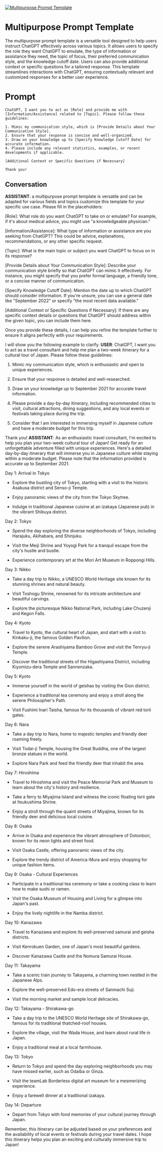 
[![Multipurpose Prompt Template](https://flow-user-images.s3.us-west-1.amazonaws.com/prompt/BKF8hHju9J4IR-KNLX36T/1695124679737)]()
# Multipurpose Prompt Template 
The multipurpose prompt template is a versatile tool designed to help users instruct ChatGPT effectively across various topics. It allows users to specify the role they want ChatGPT to emulate, the type of information or assistance they need, the topic of focus, their preferred communication style, and the knowledge cutoff date. Users can also provide additional context or specific questions for a tailored response. This template streamlines interactions with ChatGPT, ensuring contextually relevant and customized responses for a better user experience.

# Prompt

```
ChatGPT, I want you to act as [Role] and provide me with [Information/Assistance] related to [Topic]. Please follow these guidelines:

1. Mimic my communication style, which is [Provide Details about Your Communication Style].
2. Ensure that your response is concise and well-organized.
3. Draw on your knowledge up to [Specify Knowledge Cutoff Date] for accurate information.
4. Please include any relevant statistics, examples, or recent developments if applicable.

[Additional Context or Specific Questions if Necessary]

Thank you!
```

## Conversation

**ASSISTANT**: a multipurpose prompt template is versatile and can be adapted for various fields and topics customize this template for your specific use case. Please fill in the placeholders:



[Role]: What role do you want ChatGPT to take on or emulate? For example, if it's about medical advice, you might use "a knowledgeable physician."



[Information/Assistance]: What type of information or assistance are you seeking from ChatGPT? This could be advice, explanations, recommendations, or any other specific request.



[Topic]: What is the main topic or subject you want ChatGPT to focus on in its response?



[Provide Details about Your Communication Style]: Describe your communication style briefly so that ChatGPT can mimic it effectively. For instance, you might specify that you prefer formal language, a friendly tone, or a concise manner of communication.



[Specify Knowledge Cutoff Date]: Mention the date up to which ChatGPT should consider information. If you're unsure, you can use a general date like "September 2022" or specify "the most recent data available."



[Additional Context or Specific Questions if Necessary]: If there are any specific context details or questions that ChatGPT should address within the given topic, you can include them here.



Once you provide these details, I can help you refine the template further to ensure it aligns perfectly with your requirements.



I will show you the following example to clarify.
**USER**: ChatGPT, I want you to act as a travel consultant and help me plan a two-week itinerary for a cultural tour of Japan. Please follow these guidelines:



1. Mimic my communication style, which is enthusiastic and open to unique experiences.

2. Ensure that your response is detailed and well-researched.

3. Draw on your knowledge up to September 2021 for accurate travel information.

4. Please provide a day-by-day itinerary, including recommended cities to visit, cultural attractions, dining suggestions, and any local events or festivals taking place during the trip.

5. Consider that I am interested in immersing myself in Japanese culture and have a moderate budget for this trip.



Thank you!
**ASSISTANT**: As an enthusiastic travel consultant, I'm excited to help you plan your two-week cultural tour of Japan! Get ready for an unforgettable adventure filled with unique experiences. Here's a detailed day-by-day itinerary that will immerse you in Japanese culture while staying within a moderate budget. Please note that the information provided is accurate up to September 2021.



Day 1: Arrival in Tokyo

- Explore the bustling city of Tokyo, starting with a visit to the historic Asakusa district and Senso-ji Temple.

- Enjoy panoramic views of the city from the Tokyo Skytree.

- Indulge in traditional Japanese cuisine at an izakaya (Japanese pub) in the vibrant Shibuya district.



Day 2: Tokyo

- Spend the day exploring the diverse neighborhoods of Tokyo, including Harajuku, Akihabara, and Shinjuku.

- Visit the Meiji Shrine and Yoyogi Park for a tranquil escape from the city's hustle and bustle.

- Experience contemporary art at the Mori Art Museum in Roppongi Hills.



Day 3: Nikko

- Take a day trip to Nikko, a UNESCO World Heritage site known for its stunning shrines and natural beauty.

- Visit Toshogu Shrine, renowned for its intricate architecture and beautiful carvings.

- Explore the picturesque Nikko National Park, including Lake Chuzenji and Kegon Falls.



Day 4: Kyoto

- Travel to Kyoto, the cultural heart of Japan, and start with a visit to Kinkaku-ji, the famous Golden Pavilion.

- Explore the serene Arashiyama Bamboo Grove and visit the Tenryu-ji Temple.

- Discover the traditional streets of the Higashiyama District, including Kiyomizu-dera Temple and Sannenzaka.



Day 5: Kyoto

- Immerse yourself in the world of geishas by visiting the Gion district.

- Experience a traditional tea ceremony and enjoy a stroll along the serene Philosopher's Path.

- Visit Fushimi Inari Taisha, famous for its thousands of vibrant red torii gates.



Day 6: Nara

- Take a day trip to Nara, home to majestic temples and friendly deer roaming freely.

- Visit Todai-ji Temple, housing the Great Buddha, one of the largest bronze statues in the world.

- Explore Nara Park and feed the friendly deer that inhabit the area.



Day 7: Hiroshima

- Travel to Hiroshima and visit the Peace Memorial Park and Museum to learn about the city's history and resilience.

- Take a ferry to Miyajima Island and witness the iconic floating torii gate at Itsukushima Shrine.

- Enjoy a stroll through the quaint streets of Miyajima, known for its friendly deer and delicious local cuisine.



Day 8: Osaka

- Arrive in Osaka and experience the vibrant atmosphere of Dotonbori, known for its neon lights and street food.

- Visit Osaka Castle, offering panoramic views of the city.

- Explore the trendy district of America-Mura and enjoy shopping for unique fashion items.



Day 9: Osaka - Cultural Experiences

- Participate in a traditional tea ceremony or take a cooking class to learn how to make sushi or ramen.

- Visit the Osaka Museum of Housing and Living for a glimpse into Japan's past.

- Enjoy the lively nightlife in the Namba district.



Day 10: Kanazawa

- Travel to Kanazawa and explore its well-preserved samurai and geisha districts.

- Visit Kenrokuen Garden, one of Japan's most beautiful gardens.

- Discover Kanazawa Castle and the Nomura Samurai House.



Day 11: Takayama

- Take a scenic train journey to Takayama, a charming town nestled in the Japanese Alps.

- Explore the well-preserved Edo-era streets of Sanmachi Suji.

- Visit the morning market and sample local delicacies.



Day 12: Takayama - Shirakawa-go

- Take a day trip to the UNESCO World Heritage site of Shirakawa-go, famous for its traditional thatched-roof houses.

- Explore the village, visit the Wada House, and learn about rural life in Japan.

- Enjoy a traditional meal at a local farmhouse.



Day 13: Tokyo

- Return to Tokyo and spend the day exploring neighborhoods you may have missed earlier, such as Odaiba or Ginza.

- Visit the teamLab Borderless digital art museum for a mesmerizing experience.

- Enjoy a farewell dinner at a traditional izakaya.



Day 14: Departure

- Depart from Tokyo with fond memories of your cultural journey through Japan.



Remember, this itinerary can be adjusted based on your preferences and the availability of local events or festivals during your travel dates. I hope this itinerary helps you plan an exciting and culturally immersive trip to Japan!


